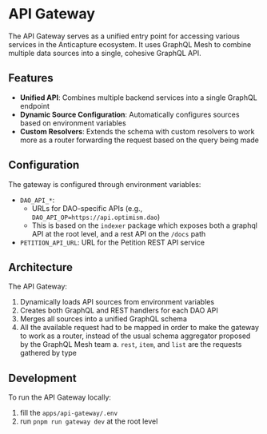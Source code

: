 # API Gateway

The API Gateway serves as a unified entry point for accessing various services in the Anticapture ecosystem.
It uses GraphQL Mesh to combine multiple data sources into a single, cohesive GraphQL API.

## Features

- **Unified API**: Combines multiple backend services into a single GraphQL endpoint
- **Dynamic Source Configuration**: Automatically configures sources based on environment variables
- **Custom Resolvers**: Extends the schema with custom resolvers to work more as a router forwarding the request based on the query being made

## Configuration

The gateway is configured through environment variables:

- `DAO_API_*`:
  - URLs for DAO-specific APIs (e.g., `DAO_API_OP=https://api.optimism.dao`)
  - This is based on the `indexer` package which exposes both a graphql API at the root level, and a rest API on the `/docs` path
- `PETITION_API_URL`: URL for the Petition REST API service

## Architecture

The API Gateway:

1. Dynamically loads API sources from environment variables
2. Creates both GraphQL and REST handlers for each DAO API
3. Merges all sources into a unified GraphQL schema
4. All the available request had to be mapped in order to make the gateway to work as a router, instead of the usual schema aggregator proposed by the GraphQL Mesh team
   a. `rest`, `item`, and `list` are the requests gathered by type

## Development

To run the API Gateway locally:

1. fill the `apps/api-gateway/.env`
2. run `pnpm run gateway dev` at the root level
